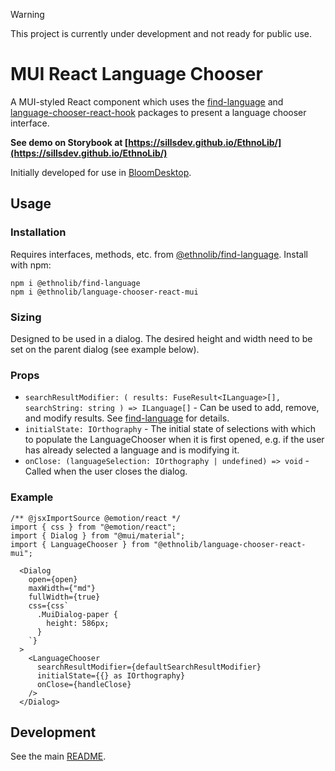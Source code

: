 > [!warning]
> This project is currently under development and not ready for public use.

# MUI React Language Chooser

A MUI-styled React component which uses the [find-language](../../common/find-language/README.md) and [language-chooser-react-hook](../language-chooser-react-hook/README.md) packages to present a language chooser interface.

**See demo on Storybook at [https://sillsdev.github.io/EthnoLib/](https://sillsdev.github.io/EthnoLib/)**

Initially developed for use in [BloomDesktop](https://github.com/BloomBooks/BloomDesktop).

## Usage

### Installation

Requires interfaces, methods, etc. from [@ethnolib/find-language](../../common/find-language/README.md).
Install with npm:

```
npm i @ethnolib/find-language
npm i @ethnolib/language-chooser-react-mui
```

### Sizing

Designed to be used in a dialog. The desired height and width need to be set on the parent dialog (see example below).

### Props

- `searchResultModifier: (
  results: FuseResult<ILanguage>[],
  searchString: string
) => ILanguage[]` - Can be used to add, remove, and modify results. See [find-language](../../common/find-language/README.md) for details.
- `initialState: IOrthography` - The initial state of selections with which to populate the LanguageChooser when it is first opened, e.g. if the user has already selected a language and is modifying it.
- `onClose: (languageSelection: IOrthography | undefined) => void` - Called when the user closes the dialog.

### Example

```
/** @jsxImportSource @emotion/react */
import { css } from "@emotion/react";
import { Dialog } from "@mui/material";
import { LanguageChooser } from "@ethnolib/language-chooser-react-mui";

  <Dialog
    open={open}
    maxWidth={"md"}
    fullWidth={true}
    css={css`
      .MuiDialog-paper {
        height: 586px;
      }
    `}
  >
    <LanguageChooser
      searchResultModifier={defaultSearchResultModifier}
      initialState={{} as IOrthography}
      onClose={handleClose}
    />
  </Dialog>
```

## Development

See the main [README](../../README.md).
